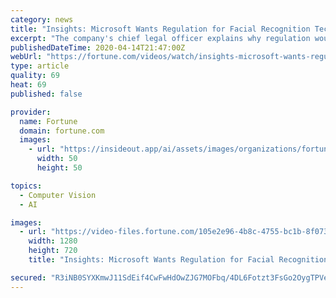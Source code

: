 ```yaml
---
category: news
title: "Insights: Microsoft Wants Regulation for Facial Recognition Tech"
excerpt: "The company's chief legal officer explains why regulation would be good for this type of tech."
publishedDateTime: 2020-04-14T21:47:00Z
webUrl: "https://fortune.com/videos/watch/insights-microsoft-wants-regulation-for-facial-recognition-tech/105e2e96-4b8c-4755-bc1b-8f073dd6eda7"
type: article
quality: 69
heat: 69
published: false

provider:
  name: Fortune
  domain: fortune.com
  images:
    - url: "https://insideout.app/ai/assets/images/organizations/fortune.com-50x50.jpg"
      width: 50
      height: 50

topics:
  - Computer Vision
  - AI

images:
  - url: "https://video-files.fortune.com/105e2e96-4b8c-4755-bc1b-8f073dd6eda7/Images/posterImage-ver1-1280x720.jpg"
    width: 1280
    height: 720
    title: "Insights: Microsoft Wants Regulation for Facial Recognition Tech"

secured: "R3iNB0SYXKmwJ11SdEif4CwFwHdOwZJG7MOFbq/4DL6Fotzt3FsGo2OygTPVenfuFXLDRPSIwgDpZTx0Q+LAbui5y6qIusGA8UjkN3V8CK0yUbTa8paBujw8Va9FwsZfj8pz6xFiBDmzlAfiBqq5/n68CLWVy9gc264tRs8ZeCQjVwWqP2b+4rR5rs8ARAPVSroiwOgoMh4MDjmzVdVutyNYIzOWM/ZHt0nD3JFR/gOlloFYHDri5IFhe1kR47IBBW/jBuYccMNoLrI5k8iC72BOkigA16Y78qHVjwmr3avixfA3tYMVR2M5ckOMwcGR;IVo1QiyFq1KddgkY5X0U/g=="
---
```


